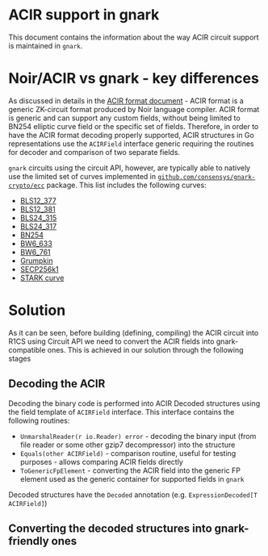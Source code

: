 # ACIR support in gnark

This document contains the information about the way ACIR circuit support is maintained in ```gnark```.

# Noir/ACIR vs gnark - key differences 

As discussed in details in the [ACIR format document](acir.md) - ACIR format is a generic ZK-circuit format produced by Noir language compiler. ACIR format is generic and can support any custom fields, without being limited to BN254 elliptic curve field or the specific set of fields. Therefore, in order to have the ACIR format decoding properly supported, ACIR structures in Go representations use the ```ACIRField``` interface generic requiring the routines for decoder and comparison of two separate fields.

```gnark``` circuits using the circuit API, however, are typically able to natively use the limited set of curves implemented in [```github.com/consensys/gnark-crypto/ecc```](https://github.com/Consensys/gnark-crypto/tree/master/ecc) package. This list includes the following curves:
 * [BLS12_377](https://github.com/Consensys/gnark-crypto/tree/master/ecc/bls12-377)
 * [BLS12_381](https://github.com/Consensys/gnark-crypto/tree/master/ecc/bls12-381)
 * [BLS24_315](https://github.com/Consensys/gnark-crypto/tree/master/ecc/bls24-315)
 * [BLS24_317](https://github.com/Consensys/gnark-crypto/tree/master/ecc/bls24-317)
 * [BN254](https://github.com/Consensys/gnark-crypto/tree/master/ecc/bn254)
 * [BW6_633](https://github.com/Consensys/gnark-crypto/tree/master/ecc/bw6-633)
 * [BW6_761](https://github.com/Consensys/gnark-crypto/tree/master/ecc/bw6-761)
 * [Grumpkin](https://github.com/Consensys/gnark-crypto/tree/master/ecc/grumpkin)
 * [SECP256k1](https://github.com/Consensys/gnark-crypto/tree/master/ecc/secp256k1)
 * [STARK curve](https://github.com/Consensys/gnark-crypto/tree/master/ecc/stark-curve)

# Solution

As it can be seen, before building (defining, compiling) the ACIR circuit into R1CS using Circuit API we need to convert the ACIR fields into gnark-compatible ones. This is achieved in our solution through the following stages

## Decoding the ACIR

Decoding the binary code is performed into ACIR Decoded structures using the field template of ```ACIRField``` interface. This interface contains the following routines:
 * ```UnmarshalReader(r io.Reader) error``` - decoding the binary input (from file reader or some other gzip7 decompressor) into the structure
 * ```Equals(other ACIRField)``` - comparison routine, useful for testing purposes - allows comparing ACIR fields directly
 * ```ToGenericFpElement``` - converting the ACIR field into the generic FP element used as the generic container for supported fields in ```gnark```

Decoded structures have the ```Decoded``` annotation (e.g. ```ExpressionDecoded[T ACIRField]```)

## Converting the decoded structures into gnark-friendly ones



